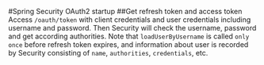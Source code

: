 #Spring Security OAuth2 startup
##Get refresh token and access token
Access `/oauth/token` with client credentials and user credentials including username and password. Then Security will check the username, password and get according authorities. Note that `loadUserByUsername` is called `only once` before refresh token expires, and information about user is recorded by Security consisting of `name`, `authorities`, `credentials`, etc.